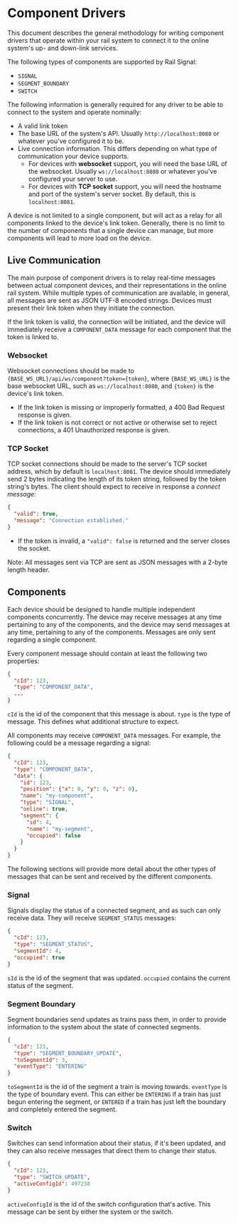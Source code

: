 # Component Drivers
This document describes the general methodology for writing component drivers that operate within your rail system to connect it to the online system's up- and down-link services.

The following types of components are supported by Rail Signal:
- `SIGNAL`
- `SEGMENT_BOUNDARY`
- `SWITCH`

The following information is generally required for any driver to be able to connect to the system and operate nominally:
- A valid link token
- The base URL of the system's API. Usually `http://localhost:8080` or whatever you've configured it to be.
- Live connection information. This differs depending on what type of communication your device supports.
    - For devices with **websocket** support, you will need the base URL of the websocket. Usually `ws://localhost:8080` or whatever you've configured your server to use.
    - For devices with **TCP socket** support, you will need the hostname and port of the system's server socket. By default, this is `localhost:8081`.

A device is not limited to a single component, but will act as a relay for all components linked to the device's link token. Generally, there is no limit to the number of components that a single device can manage, but more components will lead to more load on the device.

## Live Communication
The main purpose of component drivers is to relay real-time messages between actual component devices, and their representations in the online rail system. While multiple types of communication are available, in general, all messages are sent as JSON UTF-8 encoded strings. Devices must present their link token when they initiate the connection.

If the link token is valid, the connection will be initiated, and the device will immediately receive a `COMPONENT_DATA` message for each component that the token is linked to.

### Websocket
Websocket connections should be made to `{BASE_WS_URL}/api/ws/component?token={token}`, where `{BASE_WS_URL}` is the base websocket URL, such as `ws://localhost:8080`, and `{token}` is the device's link token.

- If the link token is missing or improperly formatted, a 400 Bad Request response is given.
- If the link token is not correct or not active or otherwise set to reject connections, a 401 Unauthorized response is given.

### TCP Socket
TCP socket connections should be made to the server's TCP socket address, which by default is `localhost:8081`. The device should immediately send 2 bytes indicating the length of its token string, followed by the token string's bytes. The client should expect to receive in response a *connect message*:
```json
{
  "valid": true,
  "message": "Connection established."
}
```

- If the token is invalid, a `"valid": false` is returned and the server closes the socket.

Note: All messages sent via TCP are sent as JSON messages with a 2-byte length header.

## Components
Each device should be designed to handle multiple independent components concurrently. The device may receive messages at any time pertaining to any of the components, and the device may send messages at any time, pertaining to any of the components. Messages are only sent regarding a single component.

Every component message should contain at least the following two properties:
```json
{
  "cId": 123,
  "type": "COMPONENT_DATA",
  ...
}
```
`cId` is the id of the component that this message is about. `type` is the type of message. This defines what additional structure to expect.

All components may receive `COMPONENT_DATA` messages. For example, the following could be a message regarding a signal:
```json
{
  "cId": 123,
  "type": "COMPONENT_DATA",
  "data": {
    "id": 123,
    "position": {"x": 0, "y": 0, "z": 0},
    "name": "my-component",
    "type": "SIGNAL",
    "online": true,
    "segment": {
      "id": 4,
      "name": "my-segment",
      "occupied": false
    }
  }
}
```

The following sections will provide more detail about the other types of messages that can be sent and received by the different components.

### Signal
Signals display the status of a connected segment, and as such can only receive data. They will receive `SEGMENT_STATUS` messages:
```json
{
  "cId": 123,
  "type": "SEGMENT_STATUS",
  "segmentId": 4,
  "occupied": true
}
```
`sId` is the id of the segment that was updated. `occupied` contains the current status of the segment.

### Segment Boundary
Segment boundaries send updates as trains pass them, in order to provide information to the system about the state of connected segments.
```json
{
  "cId": 123,
  "type": "SEGMENT_BOUNDARY_UPDATE",
  "toSegmentId": 3,
  "eventType": "ENTERING"
}
```
`toSegmentId` is the id of the segment a train is moving towards. `eventType` is the type of boundary event. This can either be `ENTERING` if a train has just begun entering the segment, or `ENTERED` if a train has just left the boundary and completely entered the segment.

### Switch
Switches can send information about their status, if it's been updated, and they can also receive messages that direct them to change their status.

```json
{
  "cId": 123,
  "type": "SWITCH_UPDATE",
  "activeConfigId": 497238
}
```
`activeConfigId` is the id of the switch configuration that's active. This message can be sent by either the system or the switch.
